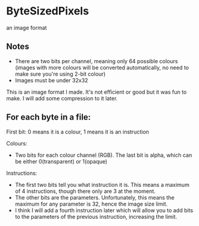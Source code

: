 # ByteSizedPixels
an image format

## Notes
- There are two bits per channel, meaning only 64 possible colours (images with more colours will be converted automatically, no need to make sure you're using 2-bit colour)
- Images must be under 32x32

This is an image format I made. It's not efficient or good but it was fun to make. I will add some compression to it later.

## For each byte in a file:
First bit: 0 means it is a colour, 1 means it is an instruction

Colours:
- Two bits for each colour channel (RGB). The last bit is alpha, which can be either 0(transparent) or 1(opaque)
    
Instructions:
- The first two bits tell you what instruction it is. This means a maximum of 4 instructions, though there only are 3 at the moment.
- The other bits are the parameters. Unfortunately, this means the maximum for any parameter is 32, hence the image size limit.
- I think I will add a fourth instruction later which will allow you to add bits to the parameters of the previous instruction, increasing the limit.
        